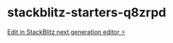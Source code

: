 # stackblitz-starters-q8zrpd

[Edit in StackBlitz next generation editor ⚡️](https://stackblitz.com/~/github.com/punithpunip/stackblitz-starters-q8zrpd)